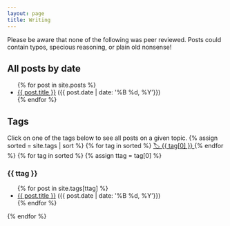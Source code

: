 ```yaml
---
layout: page
title: Writing
---
```


Please be aware that none of the following was peer reviewed. Posts could contain typos, specious reasoning, or plain
old nonsense!
<h2><a name="chron"></a>All posts by date</h2>

<ul>
{% for post in site.posts %}
    <li>
      <a href="{{ post.url }}">{{ post.title }}</a> ({{ post.date | date: '%B %d, %Y'}})
    </li>
{% endfor %}
</ul>
<h2><a name="chron"></a>Tags</h2>
Click on one of the tags below to see all posts on a given topic.
{% assign sorted = site.tags | sort %}
{% for tag in sorted %}
<a href="#{{ tag[0] }}" style="font-size: {{ tag[1] | size | times: 2 | plus: 10 }}px">
🏷 {{ tag[0] }} </a>{% endfor %}
{% for tag in sorted %}
{% assign ttag = tag[0] %}
<h3><a name="{{ ttag }}"></a>{{ ttag }}</h3>
<ul>
{% for post in site.tags[ttag] %}
    <li>
        <a href="{{ post.url }}">{{ post.title }}</a> ({{ post.date | date: '%B %d, %Y'}})
    </li>
    {% endfor %}
</ul>
{% endfor %}
